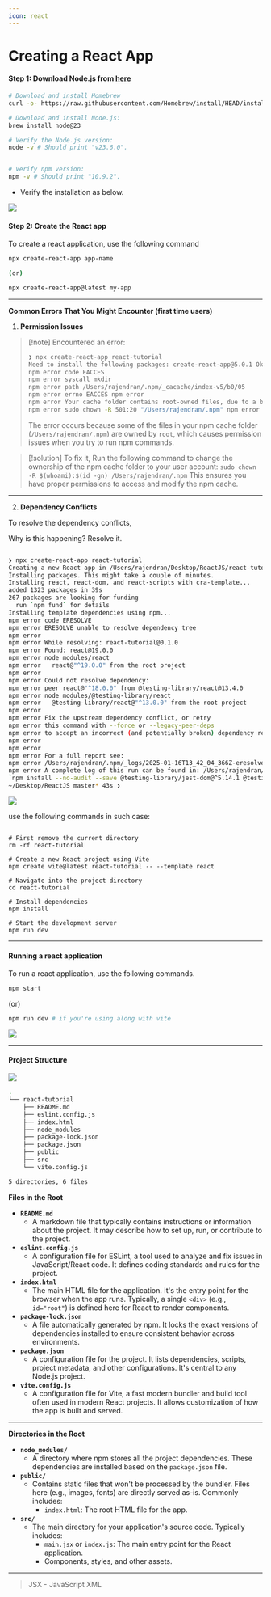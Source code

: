 ```yaml
---
icon: react
---
```


# Creating a React App

#### Step 1: Download Node.js from [here](https://nodejs.org/en/download/current)

```bash
# Download and install Homebrew
curl -o- https://raw.githubusercontent.com/Homebrew/install/HEAD/install.sh | bash

# Download and install Node.js:
brew install node@23

# Verify the Node.js version:
node -v # Should print "v23.6.0".


# Verify npm version:
npm -v # Should print "10.9.2".

```

* Verify the installation as below.

![](https://i.imgur.com/by9AYBU.jpeg)

#### Step 2: Create the React app

To create a react application, use the following command

```bash
npx create-react-app app-name 

(or)

npx create-react-app@latest my-app
```

***

**Common Errors That You Might Encounter (first time users)**

1. **Permission Issues**

> \[!note] Encountered an error:
>
> ```bash
> ❯ npx create-react-app react-tutorial
> Need to install the following packages: create-react-app@5.0.1 Ok to proceed? (y) 
> npm error code EACCES
> npm error syscall mkdir
> npm error path /Users/rajendran/.npm/_cacache/index-v5/b0/05
> npm error errno EACCES npm error
> npm error Your cache folder contains root-owned files, due to a bug in npm error previous versions of npm which has since been addressed. npm error npm error To permanently fix this problem, please run: 
> npm error sudo chown -R 501:20 "/Users/rajendran/.npm" npm error A complete log of this run can be found in: /Users/rajendran/.npm/_logs/2025-01-16T13_31_04_443Z-debug-0.log
> ```
>
> The error occurs because some of the files in your npm cache folder (`/Users/rajendran/.npm`) are owned by `root`, which causes permission issues when you try to run npm commands.

> \[!solution] To fix it, Run the following command to change the ownership of the npm cache folder to your user account: `sudo chown -R $(whoami):$(id -gn) /Users/rajendran/.npm` This ensures you have proper permissions to access and modify the npm cache.

***

2. **Dependency Conflicts**

To resolve the dependency conflicts,

Why is this happening? Resolve it.

```bash

❯ npx create-react-app react-tutorial
Creating a new React app in /Users/rajendran/Desktop/ReactJS/react-tutorial.
Installing packages. This might take a couple of minutes.
Installing react, react-dom, and react-scripts with cra-template...
added 1323 packages in 39s
267 packages are looking for funding
  run `npm fund` for details
Installing template dependencies using npm...
npm error code ERESOLVE
npm error ERESOLVE unable to resolve dependency tree
npm error
npm error While resolving: react-tutorial@0.1.0
npm error Found: react@19.0.0
npm error node_modules/react
npm error   react@"^19.0.0" from the root project
npm error
npm error Could not resolve dependency:
npm error peer react@"^18.0.0" from @testing-library/react@13.4.0
npm error node_modules/@testing-library/react
npm error   @testing-library/react@"^13.0.0" from the root project
npm error
npm error Fix the upstream dependency conflict, or retry
npm error this command with --force or --legacy-peer-deps
npm error to accept an incorrect (and potentially broken) dependency resolution.
npm error
npm error
npm error For a full report see:
npm error /Users/rajendran/.npm/_logs/2025-01-16T13_42_04_366Z-eresolve-report.txt
npm error A complete log of this run can be found in: /Users/rajendran/.npm/_logs/2025-01-16T13_42_04_366Z-debug-0.log
`npm install --no-audit --save @testing-library/jest-dom@^5.14.1 @testing-library/react@^13.0.0 @testing-library/user-event@^13.2.1 web-vitals@^2.1.0` failed
~/Desktop/ReactJS master* 43s ❯                                                               07:12:05 PM
```

![](https://i.imgur.com/EUSIt1Z.png)

use the following commands in such case:

```shell

# First remove the current directory
rm -rf react-tutorial

# Create a new React project using Vite
npm create vite@latest react-tutorial -- --template react

# Navigate into the project directory
cd react-tutorial

# Install dependencies
npm install

# Start the development server
npm run dev

```

***

#### Running a react application

To run a react application, use the following commands.

```bash
npm start
```

(or)

```bash
npm run dev # if you're using along with vite
```

![](https://i.imgur.com/70EGbI6.png)

***

#### Project Structure

![](https://i.imgur.com/8NM1vfN.png)

```bash
.
└── react-tutorial
    ├── README.md
    ├── eslint.config.js
    ├── index.html
    ├── node_modules
    ├── package-lock.json
    ├── package.json
    ├── public
    ├── src
    └── vite.config.js

5 directories, 6 files
```

**Files in the Root**

* **`README.md`**
  * A markdown file that typically contains instructions or information about the project. It may describe how to set up, run, or contribute to the project.
* **`eslint.config.js`**
  * A configuration file for ESLint, a tool used to analyze and fix issues in JavaScript/React code. It defines coding standards and rules for the project.
* **`index.html`**
  * The main HTML file for the application. It's the entry point for the browser when the app runs. Typically, a single `<div>` (e.g., `id="root"`) is defined here for React to render components.
* **`package-lock.json`**
  * A file automatically generated by npm. It locks the exact versions of dependencies installed to ensure consistent behavior across environments.
* **`package.json`**
  * A configuration file for the project. It lists dependencies, scripts, project metadata, and other configurations. It's central to any Node.js project.
* **`vite.config.js`**
  * A configuration file for Vite, a fast modern bundler and build tool often used in modern React projects. It allows customization of how the app is built and served.

***

**Directories in the Root**

* **`node_modules/`**
  * A directory where npm stores all the project dependencies. These dependencies are installed based on the `package.json` file.
* **`public/`**
  * Contains static files that won't be processed by the bundler. Files here (e.g., images, fonts) are directly served as-is. Commonly includes:
    * `index.html`: The root HTML file for the app.
* **`src/`**
  * The main directory for your application's source code. Typically includes:
    * `main.jsx` or `index.js`: The main entry point for the React application.
    * Components, styles, and other assets.

***

> JSX - JavaScript XML
